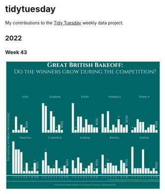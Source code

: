 # tidytuesday

My contributions to the [Tidy Tuesday](https://github.com/rfordatascience/tidytuesday) weekly data project.


## 2022

### Week 43

![](/2022/2022-10-25/TidyTuesday-2022-Week43_v2.png)
